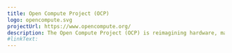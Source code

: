 ```yaml
---
title: Open Compute Project (OCP)
logo: opencompute.svg
projectUrl: https://www.opencompute.org/
description: The Open Compute Project (OCP) is reimagining hardware, making it more efficient, flexible, and scalable. Join our global community of technology leaders working together to break open the black box of proprietary IT infrastructure to achieve greater choice, customization, and cost savings.
#linkText: 
---
```

